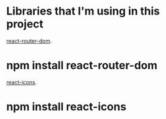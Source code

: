 # Libraries that I'm using in this project

[react-router-dom](https://reactrouter.com/docs/en/v6).

# npm install react-router-dom

[react-icons](https://react-icons.github.io/react-icons/).

# npm install react-icons
